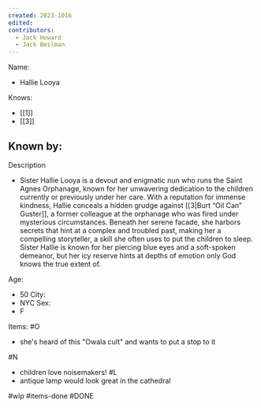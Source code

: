 ```yaml
---
created: 2023-1016
edited:
contributors:
  - Jack Howard
  - Jack Beilman
---
```


Name:
- Hallie Looya

Knows:
- [[1]]
- [[3]]

Known by:
- 

Description
- Sister Hallie Looya is a devout and enigmatic nun who runs the Saint Agnes Orphanage, known for her unwavering dedication to the children currently or previously under her care. With a reputation for immense kindness, Hallie conceals a hidden grudge against [[3|Burt “Oil Can” Guster]], a former colleague at the orphanage who was fired under mysterious circumstances. Beneath her serene facade, she harbors secrets that hint at a complex and troubled past, making her a compelling storyteller, a skill she often uses to put the children to sleep. Sister Hallie is known for her piercing blue eyes and a soft-spoken demeanor, but her icy reserve hints at depths of emotion only God knows the true extent of.

Age:
- 50
City:
- NYC
Sex:
- F

Items:
#O
- she's heard of this "Owala cult" and wants to put a stop to it

#N
- children love noisemakers!
#L
- antique lamp would look great in the cathedral

#wip
#items-done
#DONE